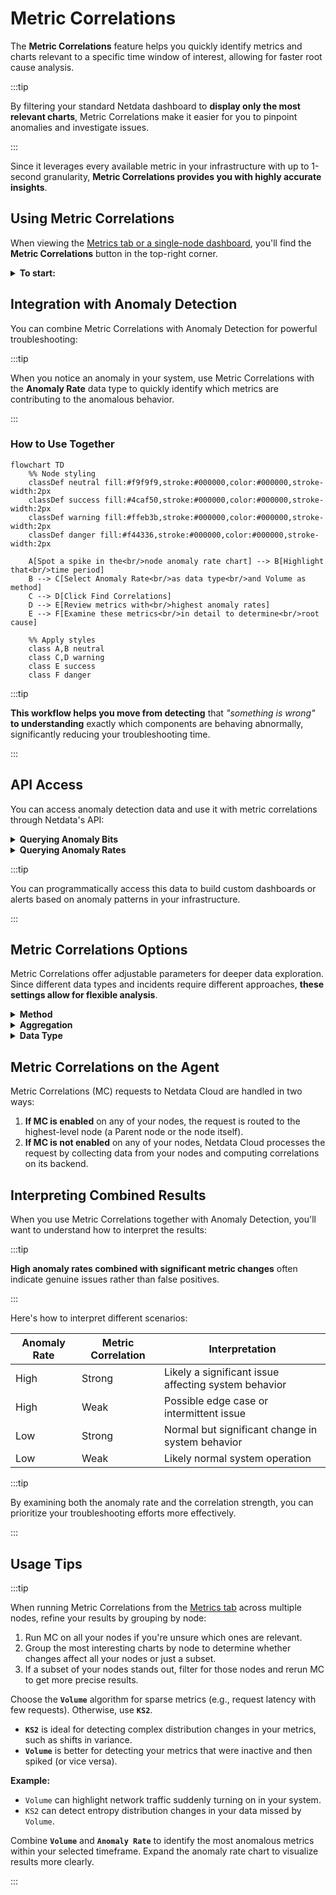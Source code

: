 # Metric Correlations

The **Metric Correlations** feature helps you quickly identify metrics and charts relevant to a specific time window of interest, allowing for faster root cause analysis.

:::tip

By filtering your standard Netdata dashboard to **display only the most relevant charts**, Metric Correlations make it easier for you to pinpoint anomalies and investigate issues.

:::

Since it leverages every available metric in your infrastructure with up to 1-second granularity, **Metric Correlations provides you with highly accurate insights**.

## Using Metric Correlations

When viewing the [Metrics tab or a single-node dashboard](/docs/dashboards-and-charts/metrics-tab-and-single-node-tabs.md), you'll find the **Metric Correlations** button in the top-right corner.

<details>
<summary><strong>To start:</strong></summary><br/>

1. Click **Metric Correlations**.
2. Highlight a selection of metrics on a single chart. **The selected timeframe must be at least 15 seconds**.
3. The menu displays details about your selected area and reference baseline. Metric Correlations compares your highlighted window to a reference baseline, which is four times its length and precedes it immediately.
4. Click **Find Correlations**.

:::note

This button is only active if you've selected a valid timeframe.

:::

5. **The process evaluates all your available metrics and returns a filtered Netdata dashboard** showing only the most changed metrics between the baseline and your highlighted window.
6. If needed, select another window and press **Find Correlations** again to refine your analysis.

</details>

## Integration with Anomaly Detection

You can combine Metric Correlations with Anomaly Detection for powerful troubleshooting:

:::tip

When you notice an anomaly in your system, use Metric Correlations with the **Anomaly Rate** data type to quickly identify which metrics are contributing to the anomalous behavior.

:::

### How to Use Together

```mermaid
flowchart TD
    %% Node styling
    classDef neutral fill:#f9f9f9,stroke:#000000,color:#000000,stroke-width:2px
    classDef success fill:#4caf50,stroke:#000000,color:#000000,stroke-width:2px
    classDef warning fill:#ffeb3b,stroke:#000000,color:#000000,stroke-width:2px
    classDef danger fill:#f44336,stroke:#000000,color:#000000,stroke-width:2px
    
    A[Spot a spike in the<br/>node anomaly rate chart] --> B[Highlight that<br/>time period]
    B --> C[Select Anomaly Rate<br/>as data type<br/>and Volume as method]
    C --> D[Click Find Correlations]
    D --> E[Review metrics with<br/>highest anomaly rates]
    E --> F[Examine these metrics<br/>in detail to determine<br/>root cause]
    
    %% Apply styles
    class A,B neutral
    class C,D warning
    class E success
    class F danger
```

:::tip

**This workflow helps you move from detecting** that *"something is wrong"* **to understanding** exactly which components are behaving abnormally, significantly reducing your troubleshooting time.

:::

## API Access

You can access anomaly detection data and use it with metric correlations through Netdata's API:

<details>
<summary><strong>Querying Anomaly Bits</strong></summary><br/>

To get the anomaly bits for any metric, add the `options=anomaly-bit` parameter to your API query:

```
https://your-netdata-node/api/v1/data?chart=system.cpu&dimensions=user&after=-60&options=anomaly-bit
```

Sample response:

```json
{
  "labels": [
    "time",
    "user"
  ],
  "data": [
    [
      1684852570,
      0
    ],
    [
      1684852569,
      0
    ],
    [
      1684852568,
      0
    ],
    [
      1684852567,
      0
    ],
    [
      1684852566,
      0
    ],
    [
      1684852565,
      0
    ],
    [
      1684852564,
      0
    ],
    [
      1684852563,
      0
    ],
    [
      1684852562,
      0
    ],
    [
      1684852561,
      0
    ]
  ]
}
```

</details>

<details>
<summary><strong>Querying Anomaly Rates</strong></summary><br/>

For anomaly rates over a time window, use the same parameter but with aggregated data:

```
https://your-netdata-node/api/v1/data?chart=system.cpu&dimensions=user&after=-600&before=0&points=10&options=anomaly-bit
```

Sample response showing the percentage of time each metric was anomalous:

```json
{
  "labels": [
    "time",
    "user"
  ],
  "data": [
    [
      1684852770,
      0
    ],
    [
      1684852710,
      20
    ],
    [
      1684852650,
      0
    ],
    [
      1684852590,
      10
    ],
    [
      1684852530,
      0
    ],
    [
      1684852470,
      0
    ],
    [
      1684852410,
      30
    ],
    [
      1684852350,
      0
    ],
    [
      1684852290,
      0
    ],
    [
      1684852230,
      0
    ]
  ]
}
```

</details>

:::tip

You can programmatically access this data to build custom dashboards or alerts based on anomaly patterns in your infrastructure.

:::

## Metric Correlations Options

Metric Correlations offer adjustable parameters for deeper data exploration. Since different data types and incidents require different approaches, **these settings allow for flexible analysis**.

<details>
<summary><strong>Method</strong></summary><br/>

Two algorithms are available for scoring metrics based on changes between the baseline and highlight windows:

* **`KS2` (Kolmogorov-Smirnov Test)**: A statistical method comparing distributions between the highlighted and baseline windows to detect significant changes. [Implementation details](https://github.com/netdata/netdata/blob/d917f9831c0a1638ef4a56580f321eb6c9a88037/database/metric_correlations.c#L212).
* **`Volume`**: A heuristic approach based on percentage change in averages, designed to handle edge cases. [Implementation details](https://github.com/netdata/netdata/blob/d917f9831c0a1638ef4a56580f321eb6c9a88037/database/metric_correlations.c#L516).

</details>

<details>
<summary><strong>Aggregation</strong></summary><br/>

To accommodate different window lengths, Netdata aggregates your raw data as needed. The default aggregation method is `Average`, but you can also choose `Median`, `Min`, `Max`, or `Stddev`.
</details>

<details>
<summary><strong>Data Type</strong></summary><br/>

Netdata assigns an [Anomaly Bit](https://github.com/netdata/netdata/tree/master/src/ml#anomaly-bit) to each of your metrics in real-time, flagging whether it deviates significantly from normal behavior. You can analyze either raw data or anomaly rates:

* **`Metrics`**: Runs Metric Correlations on your raw metric values.
* **`Anomaly Rate`**: Runs Metric Correlations on anomaly rates for each of your metrics.

</details>

## Metric Correlations on the Agent

Metric Correlations (MC) requests to Netdata Cloud are handled in two ways:

1. **If MC is enabled** on any of your nodes, the request is routed to the highest-level node (a Parent node or the node itself).
2. **If MC is not enabled** on any of your nodes, Netdata Cloud processes the request by collecting data from your nodes and computing correlations on its backend.

## Interpreting Combined Results

When you use Metric Correlations together with Anomaly Detection, you'll want to understand how to interpret the results:

:::tip

**High anomaly rates combined with significant metric changes** often indicate genuine issues rather than false positives.

:::

Here's how to interpret different scenarios:

| Anomaly Rate | Metric Correlation | Interpretation                                       |
|--------------|--------------------|------------------------------------------------------|
| High         | Strong             | Likely a significant issue affecting system behavior |
| High         | Weak               | Possible edge case or intermittent issue             |
| Low          | Strong             | Normal but significant change in system behavior     |
| Low          | Weak               | Likely normal system operation                       |

:::tip

By examining both the anomaly rate and the correlation strength, you can prioritize your troubleshooting efforts more effectively.

:::

## Usage Tips

:::tip

When running Metric Correlations from the [Metrics tab](/docs/dashboards-and-charts/metrics-tab-and-single-node-tabs.md) across multiple nodes, refine your results by grouping by node:

1. Run MC on all your nodes if you're unsure which ones are relevant.
2. Group the most interesting charts by node to determine whether changes affect all your nodes or just a subset.
3. If a subset of your nodes stands out, filter for those nodes and rerun MC to get more precise results.

Choose the **`Volume`** algorithm for sparse metrics (e.g., request latency with few requests). Otherwise, use **`KS2`**.

- **`KS2`** is ideal for detecting complex distribution changes in your metrics, such as shifts in variance.
- **`Volume`** is better for detecting your metrics that were inactive and then spiked (or vice versa).

**Example:**

- `Volume` can highlight network traffic suddenly turning on in your system.
- `KS2` can detect entropy distribution changes in your data missed by `Volume`.

Combine **`Volume`** and **`Anomaly Rate`** to identify the most anomalous metrics within your selected timeframe. Expand the anomaly rate chart to visualize results more clearly.

:::
